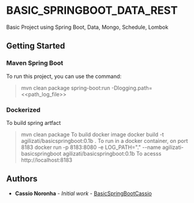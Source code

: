 # BASIC_SPRINGBOOT_DATA_REST

Basic Project using Spring Boot, Data, Mongo, Schedule, Lombok

## Getting Started

### Maven Spring Boot 
To run this project, you can use the command:
> mvn clean package spring-boot:run -Dlogging.path=<<path_log_file>>

### Dockerized
To build spring artfact
> mvn clean package
To build docker image
> docker build -t agilizati/basicspringboot:0.1b .
To run in a docker container, on port 8183
> docker run -p 8183:8080 -e LOG_PATH="." --name agilizati-basicspringboot agilizati/basicspringboot:0.1b
To acesss
> http://localhost:8183

## Authors

* **Cassio  Noronha** - *Initial work* - [BasicSpringBootCassio](http://github.com/cassionoronha/cassio_basic_spring_boot)


